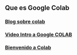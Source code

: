 ## Que es Google Colab


### [Blog sobre colab](https://www.hostgator.ar/blog/google-colab/)

### [Video Intro a Google COLAB](https://youtu.be/8VFYs3Ot_aA)

### [Bienvenido a Colab](https://colab.research.google.com/?hl=es)
